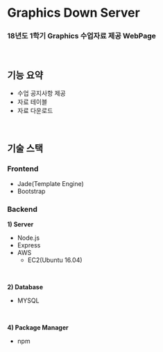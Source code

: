 # Graphics Down Server
### 18년도 1학기 Graphics 수업자료 제공 WebPage

<br>

## 기능 요약

- 수업 공지사항 제공
- 자료 테이블
- 자료 다운로드

<br>

## 기술 스택

### Frontend
- Jade(Template Engine)
- Bootstrap

### Backend
**1) Server**
- Node.js
- Express
- AWS
  - EC2(Ubuntu 16.04)
<br>

**2) Database**
- MYSQL

<br>

**4) Package Manager**
- npm
